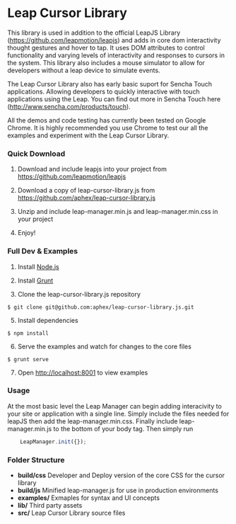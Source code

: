 # Leap Cursor Library

This library is used in addition to the official LeapJS Library (https://github.com/leapmotion/leapjs) and adds in core dom interactivity thought gestures and hover to tap. It uses DOM attributes to control functionality and varying levels of interactivity and responses to cursors in the system. This library also includes a mouse simulator to allow for developers without a leap device to simulate events. 

The Leap Cursor Library also has early basic suport for Sencha Touch applications. Allowing developers to quickly interactive with touch applications using the Leap. You can find out more in Sencha Touch here (http://www.sencha.com/products/touch). 

All the demos and code testing has currently been tested on Google Chrome. It is highly recommended you use Chrome to test our all the examples and experiment with the Leap Cursor Library.

### Quick Download

1. Download and include leapjs into your project from <https://github.com/leapmotion/leapjs>

2. Download a copy of leap-cursor-library.js from <https://github.com/aphex/leap-cursor-library.js>

3. Unzip and include leap-manager.min.js and leap-manager.min.css in your project

3. Enjoy!


### Full Dev & Examples

1. Install [Node.js](http://nodejs.org/)

2. Install [Grunt](http://gruntjs.com/getting-started#installing-the-cli)

4. Clone the leap-cursor-library.js repository  
```
$ git clone git@github.com:aphex/leap-cursor-library.js.git
```

5. Install dependencies  
```
$ npm install
```

6. Serve the examples and watch for changes to the core files
```
$ grunt serve
```

7. Open <http://localhost:8001> to view examples


### Usage

At the most basic level the Leap Manager can begin adding interacivity to your site or application with a single line. Simply include the files needed for leapJS then add the leap-manager.min.css. Finally include leap-manager.min.js to the bottom of your body tag. Then simply run

```javascript
    LeapManager.init({});
```


### Folder Structure
- **build/css** Developer and Deploy version of the core CSS for the cursor library
- **build/js** Minified leap-manager.js for use in production environments
- **examples/** Exmaples for syntax and UI concepts
- **lib/** Third party assets
- **src/** Leap Cursor Library source files
